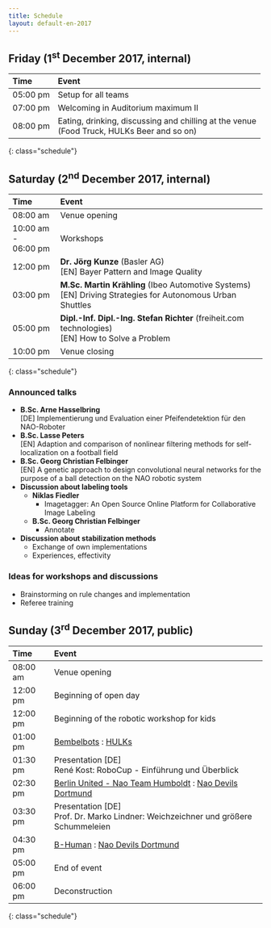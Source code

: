 ```yaml
---
title: Schedule
layout: default-en-2017
---
```


## Friday (1<sup>st</sup> December 2017, internal)

| Time     | Event                              |
| :------  | :-------                           |
| 05:00 pm | Setup for all teams                |
| 07:00 pm | Welcoming in Auditorium maximum II |
| 08:00 pm | Eating, drinking, discussing and chilling at the venue <br>(Food Truck, HULKs Beer and so on) |
{: class="schedule"}

## Saturday (2<sup>nd</sup> December 2017, internal)

| Time                   | Event                      |
| :------                | :-------                   |
| 08:00 am               | Venue opening              |
| 10:00 am -<br>06:00 pm | Workshops                  |
| 12:00 pm               | **Dr. Jörg Kunze** (Basler AG) <br>[EN] Bayer Pattern and Image Quality |
| 03:00 pm               | **M.Sc. Martin Krähling** (Ibeo Automotive Systems) <br>[EN] Driving Strategies for Autonomous Urban Shuttles | 
| 05:00 pm               | **Dipl.-Inf. Dipl.-Ing. Stefan Richter** (freiheit.com technologies) <br>[EN] How to Solve a Problem |
| 10:00 pm               | Venue closing              |
{: class="schedule"}

### Announced talks

* **B.Sc. Arne Hasselbring**  
[DE] Implementierung und Evaluation einer Pfeifendetektion für den NAO-Roboter  
* **B.Sc. Lasse Peters**  
[EN] Adaption and comparison of nonlinear filtering methods for self-localization on a football field
* **B.Sc. Georg Christian Felbinger**  
[EN] A genetic approach to design convolutional neural networks for the purpose of a ball detection on the NAO robotic system
* **Discussion about labeling tools**
    * **Niklas Fiedler** 
        * Imagetagger: An Open Source Online Platform for Collaborative Image
          Labeling
    * **B.Sc. Georg Christian Felbinger**
        * Annotate
* **Discussion about stabilization methods**
    * Exchange of own implementations
    * Experiences, effectivity

### Ideas for workshops and discussions  

* Brainstorming on rule changes and implementation  
* Referee training

## Sunday (3<sup>rd</sup> December 2017, public)

| Time     | Event                                                                                                                                                       |
| :-       | :-                                                                                                                                                          |
| 08:00 am | Venue opening                                                                                                                                               |
| 12:00 pm | Beginning of open day                                                                                                                                       |
| 12:00 pm | Beginning of the robotic workshop for kids                                                                                                                  |
| 01:00 pm | [Bembelbots](https://www.jrl.cs.uni-frankfurt.de/web/robocup) : [HULKs](http://hulks.de)                                                                    |
| 01:30 pm | Presentation [DE]<br>René Kost: RoboCup - Einführung und Überblick                                                                                          |
| 02:30 pm | [Berlin United - Nao Team Humboldt](http://naoth.de) : [Nao Devils Dortmund](http://www.irf.tu-dortmund.de/cms/de/IT/Forschung/Robotics/RoboCup/index.html) |
| 03:30 pm | Presentation [DE]<br>Prof. Dr. Marko Lindner: Weichzeichner und größere Schummeleien                                                                        |
| 04:30 pm | [B-Human](https://www.b-human.de) : [Nao Devils Dortmund](http://www.irf.tu-dortmund.de/cms/de/IT/Forschung/Robotics/RoboCup/index.html)                    |
| 05:00 pm | End of event                                                                                                                                                |
| 06:00 pm | Deconstruction                                                                                                                                              |
{: class="schedule"}
